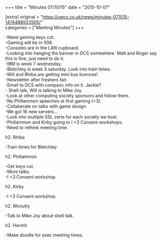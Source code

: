 +++
title = "Minutes 07/10/15"
date = "2015-10-07"

[extra]
original = "https://uwcs.co.uk/news/minutes-071015-1474488923505/"    
categories = ["Meeting Minutes"]
+++

\-Need gaming keys cut.  
\-Gaming will be in 006.  
\-Consoles are in the LAN cupboard.  
\-Looking into hanging the banner in DCS somewhere. Matt and Roger say this is fine, just need to do it.  
\-IBM is week 7 wednesday.  
\-Bletchley is week 3 saturday. Look into train times.  
\-Will and Rhiba are getting mini bus licences\!  
\-Newsletter after freshers fair.  
\-Email to DCS with compsoc info on it. Jackie?  
\- Shell talk, Will is talking to Mike Joy.  
\-Look at other computing society sponsors and follow them.  
\-No Phillammon speeches at first gaming (\<3).  
\-Collaberate on talks with game design.  
\-We got 16 new servers...  
\-Look into multiple SSL certs for each society we host.  
\-Phillammon and Kirby going to I \<3 Consent workshops.  
\-Need to rethink meeting time.

h2. Rhiba

\-Train times for Bletchley.

h2. Phillammon

\-Get keys cut.  
\-More talks.  
\-I \<3 Consent workshop.

h2. Kirby

\-I \<3 Consent workshop.

h2. Mcnutty

\-Talk to Mike Joy about shell talk.

h2. Hermit

\-Make doodle for exec meeting times.


